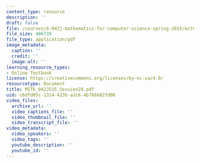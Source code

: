 ```yaml
---
content_type: resource
description: ''
draft: false
file: /courses/6-042j-mathematics-for-computer-science-spring-2015/mit6_042js15_session29.pdf
file_size: 486739
file_type: application/pdf
image_metadata:
  caption: ''
  credit: ''
  image-alt: ''
learning_resource_types:
- Online Textbook
license: https://creativecommons.org/licenses/by-nc-sa/4.0/
resourcetype: Document
title: MIT6_042JS15_Session29.pdf
uid: c6dfd05c-1314-423b-a3c6-4b766b02fd06
video_files:
  archive_url: ''
  video_captions_file: ''
  video_thumbnail_file: ''
  video_transcript_file: ''
video_metadata:
  video_speakers: ''
  video_tags: ''
  youtube_description: ''
  youtube_id: ''
---
```

